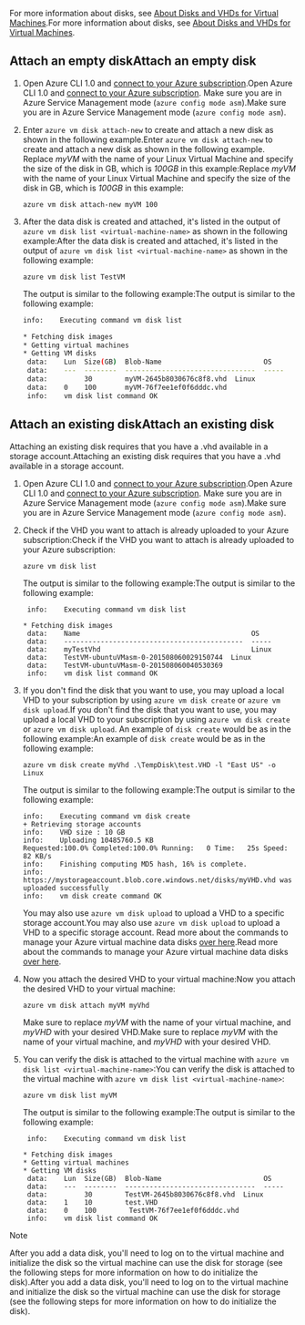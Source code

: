 
<span data-ttu-id="7315e-101">For more information about disks, see [About Disks and VHDs for Virtual Machines](../articles/storage/storage-about-disks-and-vhds-linux.md?toc=%2fazure%2fvirtual-machines%2flinux%2ftoc.json).</span><span class="sxs-lookup"><span data-stu-id="7315e-101">For more information about disks, see [About Disks and VHDs for Virtual Machines](../articles/storage/storage-about-disks-and-vhds-linux.md?toc=%2fazure%2fvirtual-machines%2flinux%2ftoc.json).</span></span>

<a id="attachempty"></a>

## <a name="attach-an-empty-disk"></a><span data-ttu-id="7315e-102">Attach an empty disk</span><span class="sxs-lookup"><span data-stu-id="7315e-102">Attach an empty disk</span></span>
1. <span data-ttu-id="7315e-103">Open Azure CLI 1.0 and [connect to your Azure subscription](../articles/xplat-cli-connect.md).</span><span class="sxs-lookup"><span data-stu-id="7315e-103">Open Azure CLI 1.0 and [connect to your Azure subscription](../articles/xplat-cli-connect.md).</span></span> <span data-ttu-id="7315e-104">Make sure you are in Azure Service Management mode (`azure config mode asm`).</span><span class="sxs-lookup"><span data-stu-id="7315e-104">Make sure you are in Azure Service Management mode (`azure config mode asm`).</span></span>
2. <span data-ttu-id="7315e-105">Enter `azure vm disk attach-new` to create and attach a new disk as shown in the following example.</span><span class="sxs-lookup"><span data-stu-id="7315e-105">Enter `azure vm disk attach-new` to create and attach a new disk as shown in the following example.</span></span> <span data-ttu-id="7315e-106">Replace *myVM* with the name of your Linux Virtual Machine and specify the size of the disk in GB, which is *100GB* in this example:</span><span class="sxs-lookup"><span data-stu-id="7315e-106">Replace *myVM* with the name of your Linux Virtual Machine and specify the size of the disk in GB, which is *100GB* in this example:</span></span>

    ```azurecli
    azure vm disk attach-new myVM 100
    ```

3. <span data-ttu-id="7315e-107">After the data disk is created and attached, it's listed in the output of `azure vm disk list <virtual-machine-name>` as shown in the following example:</span><span class="sxs-lookup"><span data-stu-id="7315e-107">After the data disk is created and attached, it's listed in the output of `azure vm disk list <virtual-machine-name>` as shown in the following example:</span></span>
   
    ```azurecli
    azure vm disk list TestVM
    ```

    <span data-ttu-id="7315e-108">The output is similar to the following example:</span><span class="sxs-lookup"><span data-stu-id="7315e-108">The output is similar to the following example:</span></span>

    ```bash
    info:    Executing command vm disk list
   
   * Fetching disk images
   * Getting virtual machines
   * Getting VM disks
     data:    Lun  Size(GB)  Blob-Name                         OS
     data:    ---  --------  --------------------------------  -----
     data:         30        myVM-2645b8030676c8f8.vhd  Linux
     data:    0    100       myVM-76f7ee1ef0f6dddc.vhd
     info:    vm disk list command OK
    ```

<a id="attachexisting"></a>

## <a name="attach-an-existing-disk"></a><span data-ttu-id="7315e-109">Attach an existing disk</span><span class="sxs-lookup"><span data-stu-id="7315e-109">Attach an existing disk</span></span>
<span data-ttu-id="7315e-110">Attaching an existing disk requires that you have a .vhd available in a storage account.</span><span class="sxs-lookup"><span data-stu-id="7315e-110">Attaching an existing disk requires that you have a .vhd available in a storage account.</span></span>

1. <span data-ttu-id="7315e-111">Open Azure CLI 1.0 and [connect to your Azure subscription](../articles/xplat-cli-connect.md).</span><span class="sxs-lookup"><span data-stu-id="7315e-111">Open Azure CLI 1.0 and [connect to your Azure subscription](../articles/xplat-cli-connect.md).</span></span> <span data-ttu-id="7315e-112">Make sure you are in Azure Service Management mode (`azure config mode asm`).</span><span class="sxs-lookup"><span data-stu-id="7315e-112">Make sure you are in Azure Service Management mode (`azure config mode asm`).</span></span>
2. <span data-ttu-id="7315e-113">Check if the VHD you want to attach is already uploaded to your Azure subscription:</span><span class="sxs-lookup"><span data-stu-id="7315e-113">Check if the VHD you want to attach is already uploaded to your Azure subscription:</span></span>
   
    ```azurecli
    azure vm disk list
    ```

    <span data-ttu-id="7315e-114">The output is similar to the following example:</span><span class="sxs-lookup"><span data-stu-id="7315e-114">The output is similar to the following example:</span></span>

    ```azurecli
     info:    Executing command vm disk list
   
   * Fetching disk images
     data:    Name                                          OS
     data:    --------------------------------------------  -----
     data:    myTestVhd                                     Linux
     data:    TestVM-ubuntuVMasm-0-201508060029150744  Linux
     data:    TestVM-ubuntuVMasm-0-201508060040530369
     info:    vm disk list command OK
    ```

3. <span data-ttu-id="7315e-115">If you don't find the disk that you want to use, you may upload a local VHD to your subscription by using `azure vm disk create` or `azure vm disk upload`.</span><span class="sxs-lookup"><span data-stu-id="7315e-115">If you don't find the disk that you want to use, you may upload a local VHD to your subscription by using `azure vm disk create` or `azure vm disk upload`.</span></span> <span data-ttu-id="7315e-116">An example of `disk create` would be as in the following example:</span><span class="sxs-lookup"><span data-stu-id="7315e-116">An example of `disk create` would be as in the following example:</span></span>
   
    ```azurecli
    azure vm disk create myVhd .\TempDisk\test.VHD -l "East US" -o Linux
    ```

    <span data-ttu-id="7315e-117">The output is similar to the following example:</span><span class="sxs-lookup"><span data-stu-id="7315e-117">The output is similar to the following example:</span></span>

    ```azurecli
    info:    Executing command vm disk create
    + Retrieving storage accounts
    info:    VHD size : 10 GB
    info:    Uploading 10485760.5 KB
    Requested:100.0% Completed:100.0% Running:   0 Time:   25s Speed:    82 KB/s
    info:    Finishing computing MD5 hash, 16% is complete.
    info:    https://mystorageaccount.blob.core.windows.net/disks/myVHD.vhd was
    uploaded successfully
    info:    vm disk create command OK
    ```
   
   <span data-ttu-id="7315e-118">You may also use `azure vm disk upload` to upload a VHD to a specific storage account.</span><span class="sxs-lookup"><span data-stu-id="7315e-118">You may also use `azure vm disk upload` to upload a VHD to a specific storage account.</span></span> <span data-ttu-id="7315e-119">Read more about the commands to manage your Azure virtual machine data disks [over here](https://docs.microsoft.com/cli/azure/get-started-with-az-cli2).</span><span class="sxs-lookup"><span data-stu-id="7315e-119">Read more about the commands to manage your Azure virtual machine data disks [over here](https://docs.microsoft.com/cli/azure/get-started-with-az-cli2).</span></span>

4. <span data-ttu-id="7315e-120">Now you attach the desired VHD to your virtual machine:</span><span class="sxs-lookup"><span data-stu-id="7315e-120">Now you attach the desired VHD to your virtual machine:</span></span>
   
    ```azurecli
    azure vm disk attach myVM myVhd
    ```
   
   <span data-ttu-id="7315e-121">Make sure to replace *myVM* with the name of your virtual machine, and *myVHD* with your desired VHD.</span><span class="sxs-lookup"><span data-stu-id="7315e-121">Make sure to replace *myVM* with the name of your virtual machine, and *myVHD* with your desired VHD.</span></span>

5. <span data-ttu-id="7315e-122">You can verify the disk is attached to the virtual machine with `azure vm disk list <virtual-machine-name>`:</span><span class="sxs-lookup"><span data-stu-id="7315e-122">You can verify the disk is attached to the virtual machine with `azure vm disk list <virtual-machine-name>`:</span></span>
   
    ```azurecli
    azure vm disk list myVM
    ```

    <span data-ttu-id="7315e-123">The output is similar to the following example:</span><span class="sxs-lookup"><span data-stu-id="7315e-123">The output is similar to the following example:</span></span>

    ```azurecli
     info:    Executing command vm disk list
   
   * Fetching disk images
   * Getting virtual machines
   * Getting VM disks
     data:    Lun  Size(GB)  Blob-Name                         OS
     data:    ---  --------  --------------------------------  -----
     data:         30        TestVM-2645b8030676c8f8.vhd  Linux
     data:    1    10        test.VHD
     data:    0    100        TestVM-76f7ee1ef0f6dddc.vhd
     info:    vm disk list command OK
    ```

> [!NOTE]
> <span data-ttu-id="7315e-124">After you add a data disk, you'll need to log on to the virtual machine and initialize the disk so the virtual machine can use the disk for storage (see the following steps for more information on how to do initialize the disk).</span><span class="sxs-lookup"><span data-stu-id="7315e-124">After you add a data disk, you'll need to log on to the virtual machine and initialize the disk so the virtual machine can use the disk for storage (see the following steps for more information on how to do initialize the disk).</span></span>
> 
> 


